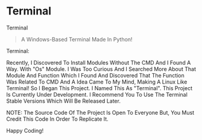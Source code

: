 # Terminal
Terminal
>A Windows-Based Terminal Made In Python!

Terminal:

Recently, I Discovered To Install Modules Without The CMD And I Found A Way. With "Os" Module. I Was Too Curious And I Searched More About That Module And Function Which I Found And Discovered That The Function Was Related To CMD And A Idea Came To My Mind, Making A Linux Like Terminal! So I Began This Project. I Named This As "Terminal". This Project Is Currently Under Development. I Recommend You To Use The Terminal Stable Versions Which Will Be Released Later.

NOTE: 
The Source Code Of The Project Is Open To Everyone But, You Must Credit This Code In Order To Replicate It.

Happy Coding!
